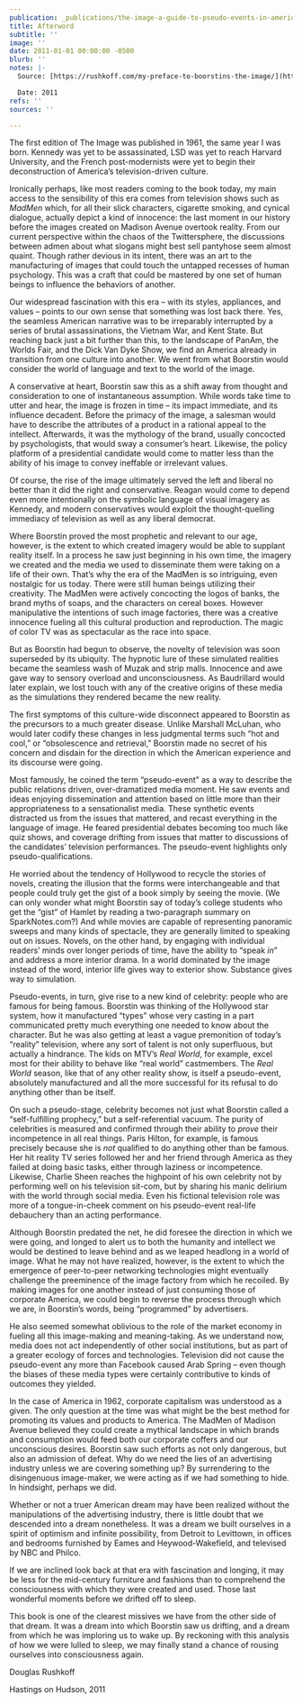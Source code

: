 ```yaml
---
publication: _publications/the-image-a-guide-to-pseudo-events-in-america.md
title: Afterword
subtitle: ''
image: ''
date: 2011-01-01 00:00:00 -0500
blurb: ''
notes: |-
  Source: [https://rushkoff.com/my-preface-to-boorstins-the-image/](https://rushkoff.com/my-preface-to-boorstins-the-image/ "https://rushkoff.com/my-preface-to-boorstins-the-image/")

  Date: 2011
refs: ''
sources: ''

---
```

The first edition of The Image was published in 1961, the same year I was born. Kennedy was yet to be assassinated, LSD was yet to reach Harvard University, and the French post-modernists were yet to begin their deconstruction of America’s television-driven culture.

Ironically perhaps, like most readers coming to the book today, my main access to the sensibility of this era comes from television shows such as _MadMen_ which, for all their slick characters, cigarette smoking, and cynical dialogue, actually depict a kind of innocence: the last moment in our history before the images created on Madison Avenue overtook reality. From our current perspective within the chaos of the Twittersphere, the discussions between admen about what slogans might best sell pantyhose seem almost quaint. Though rather devious in its intent, there was an art to the manufacturing of images that could touch the untapped recesses of human psychology. This was a craft that could be mastered by one set of human beings to influence the behaviors of another.

Our widespread fascination with this era – with its styles, appliances, and values – points to our own sense that something was lost back there. Yes, the seamless American narrative was to be irreparably interrupted by a series of brutal assassinations, the Vietnam War, and Kent State. But reaching back just a bit further than this, to the landscape of PanAm, the Worlds Fair, and the Dick Van Dyke Show, we find an America already in transition from one culture into another. We went from what Boorstin would consider the world of language and text to the world of the image.

A conservative at heart, Boorstin saw this as a shift away from thought and consideration to one of instantaneous assumption. While words take time to utter and hear, the image is frozen in time – its impact immediate, and its influence decadent. Before the primacy of the image, a salesman would have to describe the attributes of a product in a rational appeal to the intellect. Afterwards, it was the mythology of the brand, usually concocted by psychologists, that would sway a consumer’s heart. Likewise, the policy platform of a presidential candidate would come to matter less than the ability of his image to convey ineffable or irrelevant values.

Of course, the rise of the image ultimately served the left and liberal no better than it did the right and conservative. Reagan would come to depend even more intentionally on the symbolic language of visual imagery as Kennedy, and modern conservatives would exploit the thought-quelling immediacy of television as well as any liberal democrat.

Where Boorstin proved the most prophetic and relevant to our age, however, is the extent to which created imagery would be able to supplant reality itself. In a process he saw just beginning in his own time, the imagery we created and the media we used to disseminate them were taking on a life of their own. That’s why the era of the MadMen is so intriguing, even nostalgic for us today. There were still human beings utilizing their creativity. The MadMen were actively concocting the logos of banks, the brand myths of soaps, and the characters on cereal boxes. However manipulative the intentions of such image factories, there was a creative innocence fueling all this cultural production and reproduction. The magic of color TV was as spectacular as the race into space.

But as Boorstin had begun to observe, the novelty of television was soon superseded by its ubiquity. The hypnotic lure of these simulated realities became the seamless wash of Muzak and strip malls. Innocence and awe gave way to sensory overload and unconsciousness. As Baudrillard would later explain, we lost touch with any of the creative origins of these media as the simulations they rendered became the new reality.

The first symptoms of this culture-wide disconnect appeared to Boorstin as the precursors to a much greater disease. Unlike Marshall McLuhan, who would later codify these changes in less judgmental terms such “hot and cool,” or “obsolescence and retrieval,” Boorstin made no secret of his concern and disdain for the direction in which the American experience and its discourse were going.

Most famously, he coined the term “pseudo-event” as a way to describe the public relations driven, over-dramatized media moment. He saw events and ideas enjoying dissemination and attention based on little more than their appropriateness to a sensationalist media. These synthetic events distracted us from the issues that mattered, and recast everything in the language of image. He feared presidential debates becoming too much like quiz shows, and coverage drifting from issues that matter to discussions of the candidates’ television performances. The pseudo-event highlights only pseudo-qualifications.

He worried about the tendency of Hollywood to recycle the stories of novels, creating the illusion that the forms were interchangeable and that people could truly get the gist of a book simply by seeing the movie. (We can only wonder what might Boorstin say of today’s college students who get the “gist” of Hamlet by reading a two-paragraph summary on SparkNotes.com?) And while movies are capable of representing panoramic sweeps and many kinds of spectacle, they are generally limited to speaking out on issues. Novels, on the other hand, by engaging with individual readers’ minds over longer periods of time, have the ability to “speak _in_” and address a more interior drama. In a world dominated by the image instead of the word, interior life gives way to exterior show. Substance gives way to simulation.

Pseudo-events, in turn, give rise to a new kind of celebrity: people who are famous for being famous. Boorstin was thinking of the Hollywood star system, how it manufactured “types” whose very casting in a part communicated pretty much everything one needed to know about the character. But he was also getting at least a vague premonition of today’s “reality” television, where any sort of talent is not only superfluous, but actually a hindrance. The kids on MTV’s _Real World_, for example, excel most for their ability to behave like “real world” castmembers. The _Real World_ season, like that of any other reality show, is itself a pseudo-event, absolutely manufactured and all the more successful for its refusal to do anything other than be itself.

On such a pseudo-stage, celebrity becomes not just what Boorstin called a “self-fulfilling prophecy,” but a self-referential vacuum. The purity of celebrities is measured and confirmed through their ability to _prove_ their incompetence in all real things. Paris Hilton, for example, is famous precisely because she is _not_ qualified to do anything other than be famous. Her hit reality TV series followed her and her friend through America as they failed at doing basic tasks, either through laziness or incompetence. Likewise, Charlie Sheen reaches the highpoint of his own celebrity not by performing well on his television sit-com, but by sharing his manic delirium with the world through social media. Even his fictional television role was more of a tongue-in-cheek comment on his pseudo-event real-life debauchery than an acting performance.

Although Boorstin predated the net, he did foresee the direction in which we were going, and longed to alert us to both the humanity and intellect we would be destined to leave behind and as we leaped headlong in a world of image. What he may not have realized, however, is the extent to which the emergence of peer-to-peer networking technologies might eventually challenge the preeminence of the image factory from which he recoiled. By making images for one another instead of just consuming those of corporate America, we could begin to reverse the process through which we are, in Boorstin’s words, being “programmed” by advertisers.

He also seemed somewhat oblivious to the role of the market economy in fueling all this image-making and meaning-taking. As we understand now, media does not act independently of other social institutions, but as part of a greater ecology of forces and technologies. Television did not cause the pseudo-event any more than Facebook caused Arab Spring – even though the biases of these media types were certainly contributive to kinds of outcomes they yielded.

In the case of America in 1962, corporate capitalism was understood as a given. The only question at the time was what might be the best method for promoting its values and products to America. The MadMen of Madison Avenue believed they could create a mythical landscape in which brands and consumption would feed both our corporate coffers and our unconscious desires. Boorstin saw such efforts as not only dangerous, but also an admission of defeat. Why do we need the lies of an advertising industry unless we are covering something up? By surrendering to the disingenuous image-maker, we were acting as if we had something to hide. In hindsight, perhaps we did.

Whether or not a truer American dream may have been realized without the manipulations of the advertising industry, there is little doubt that we descended into a dream nonetheless. It was a dream we built ourselves in a spirit of optimism and infinite possibility, from Detroit to Levittown, in offices and bedrooms furnished by Eames and Heywood-Wakefield, and televised by NBC and Philco.

If we are inclined look back at that era with fascination and longing, it may be less for the mid-century furniture and fashions than to comprehend the consciousness with which they were created and used. Those last wonderful moments before we drifted off to sleep.

This book is one of the clearest missives we have from the other side of that dream. It was a dream into which Boorstin saw us drifting, and a dream from which he was imploring us to wake up. By reckoning with this analysis of how we were lulled to sleep, we may finally stand a chance of rousing ourselves into consciousness again.

Douglas Rushkoff

Hastings on Hudson, 2011